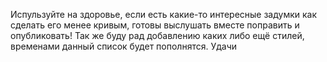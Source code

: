 Испульзуйте на здоровье, если есть какие-то интересные задумки как сделать его менее кривым, готовы выслушать вместе поправить и опубликовать!
Так же буду рад добавлению каких либо ещё стилей, временами данный список будет пополнятся. 
Удачи
